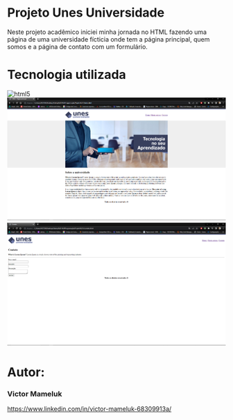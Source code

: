 # Projeto Unes Universidade

Neste projeto acadêmico iniciei minha jornada no HTML fazendo uma página de uma universidade fícticia onde tem 
a página principal, quem somos e a página de contato com um formulário.

# Tecnologia utilizada
 <img alt="html5" src="https://img.shields.io/badge/HTML5-E34F26?style=for-the-badge&logo=html5&logoColor=white">

<img src="https://github.com/VictorMameluk/Projeto_HTML1/blob/main/assets/unes1.png">
<img src="https://github.com/VictorMameluk/Projeto_HTML1/blob/main/assets/unes3.png">
 
 
 # Autor:
 
 ### Victor Mameluk 
 
 https://www.linkedin.com/in/victor-mameluk-68309913a/
